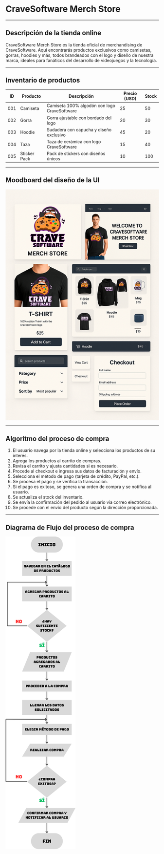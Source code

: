 # **CraveSoftware Merch Store**

---

## Descripción de la tienda online
CraveSoftware Merch Store es la tienda oficial de merchandising de CraveSoftware. Aquí encontrarás productos exclusivos como camisetas, gorras, hoodies y más, todos brandeados con el logo y diseño de nuestra marca, ideales para fanáticos del desarrollo de videojuegos y la tecnología.

---

## Inventario de productos

| ID  | Producto       | Descripción                                       | Precio (USD) | Stock |
|-----|---------------|--------------------------------------------------|-------------|-------|
| 001 | Camiseta      | Camiseta 100% algodón con logo CraveSoftware     | 25          | 50    |
| 002 | Gorra         | Gorra ajustable con bordado del logo             | 20          | 30    |
| 003 | Hoodie        | Sudadera con capucha y diseño exclusivo          | 45          | 20    |
| 004 | Taza          | Taza de cerámica con logo CraveSoftware          | 15          | 40    |
| 005 | Sticker Pack  | Pack de stickers con diseños únicos              | 10          | 100   |

---

## Moodboard del diseño de la UI
![Moodboard](/docs/practica-10/assets/Moodboard.png)

---

## Algoritmo del proceso de compra

1. El usuario navega por la tienda online y selecciona los productos de su interés.
2. Agrega los productos al carrito de compras.
3. Revisa el carrito y ajusta cantidades si es necesario.
4. Procede al checkout e ingresa sus datos de facturación y envío.
5. Selecciona el método de pago (tarjeta de crédito, PayPal, etc.).
6. Se procesa el pago y se verifica la transacción.
7. Si el pago es exitoso, se genera una orden de compra y se notifica al usuario.
8. Se actualiza el stock del inventario.
9. Se envía la confirmación del pedido al usuario vía correo electrónico.
10. Se procede con el envío del producto según la dirección proporcionada.

---

## Diagrama de Flujo del proceso de compra

![Moodboard](/docs/practica-10/assets/DiagramaFlujo.png)